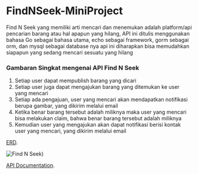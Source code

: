 # FindNSeek-MiniProject

Find N Seek yang memiliki arti mencari dan menemukan adalah platform/api pencarian barang atau hal apapun yang hilang, API ini ditulis menggunakan bahasa Go sebagai bahasa utama, echo sebagai framework, gorm sebagai orm, dan mysql sebagai database nya api ini diharapkan bisa memudahkan siapapun yang sedang mencari sesuatu yang hilang

### Gambaran Singkat mengenai API Find N Seek
  1. Setiap user dapat mempublish barang yang dicari
  2. Setiap user juga dapat mengajukan barang yang ditemukan ke user yang mencari
  3. Setiap ada pengajuan, user yang mencari akan mendapatkan notifikasi berupa gambar, yang dikirim melalui email
  4. Ketika benar barang tersebut adalah miliknya maka user yang mencari bisa melakukan claim, bahwa benar barang tersebut adalah miliknya
  5. Kemudian user yang mengajukan akan dapat notifikasi berisi kontak user yang mencari, yang dikirim melalui email

[ERD](https://lucid.app/lucidchart/7d2520c7-57c8-4b63-a8f4-83c51fed858f/edit?viewport_loc=-2923%2C-2859%2C11082%2C5042%2C0_0&invitationId=inv_f1fe26c2-4691-402a-b714-395326c1e371 "Find N Seek ERD").

![Find N Seek)](https://github.com/anzalass/FindNSeek-MiniProject/assets/109114576/a0e69fad-a2b5-4519-b707-9b1da94d9f45)

[API Documentation](https://documenter.getpostman.com/view/25780742/2s9YRGy98F "Find N Seek Documentation").
